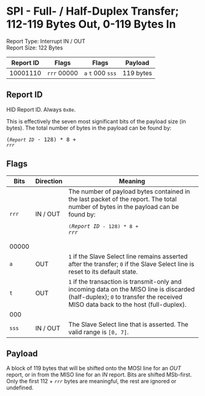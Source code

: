 
# SPI - Full- / Half-Duplex Transfer; 112-119 Bytes Out, 0-119 Bytes In
Report Type: Interrupt IN / OUT<br />
Report Size: 122 Bytes

| Report ID | Flags | Flags | Payload |
|-----------|-------|-------|---------|
| 10001110 | `rrr`&nbsp;00000 | `a`&nbsp;`t`&nbsp;000&nbsp;`sss` | 119 bytes |

## Report ID
HID Report ID.  Always `0x8e`.

This is effectively the seven most significant bits of the payload size (in bytes).  The total number of bytes in the payload can be found by: <pre>(*`Report ID`* - 128) * 8 + *`rrr`*</pre>

## Flags
| Bits  | Direction | Meaning |
|-------|-----------|---------|
| `rrr` | IN / OUT  | The number of payload bytes contained in the last packet of the report.  The total number of bytes in the payload can be found by: <pre>(*`Report ID`* - 128) * 8 + *`rrr`*</pre> |
| 00000 |          |                                                                       |
| `a`   | OUT      | `1` if the Slave Select line remains asserted after the transfer; `0` if the Slave Select line is reset to its default state. |
| `t`   | OUT      | `1` if the transaction is transmit-only and incoming data on the MISO line is discarded (half-duplex); `0` to transfer the received MISO data back to the host (full-duplex). |
| 000   |          |                                                                       |
| `sss` | IN / OUT | The Slave Select line that is asserted.  The valid range is `[0, 7]`. |

## Payload
A block of 119 bytes that will be shifted onto the MOSI line for an *OUT* report, or in from the MISO line for an *IN* report.  Bits are shifted MSb-first.  Only the first 112 + *`rrr`* bytes are meaningful, the rest are ignored or undefined.
